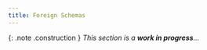 ```yaml
---
title: Foreign Schemas
---
```


{: .note .construction }
_This section is a **work in progress**..._

<div style="min-height: 400px"></div>
